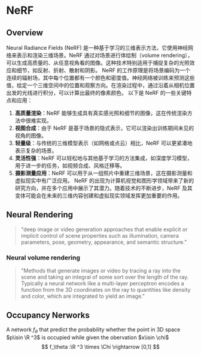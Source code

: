# NeRF

## Overview

Neural Radiance Fields (NeRF) 是一种基于学习的三维表示方法，它使用神经网络来表示和渲染三维场景。NeRF 通过对场景进行体绘制（volume rendering），可以生成高质量的、从任意视角看的图像。这种技术特别适用于捕捉复杂的光照效应和细节，如反射、折射、散射和阴影。
NeRF 的工作原理是将场景编码为一个连续的辐射场，其中每个位置都有一个颜色和密度值。神经网络被训练来预测这些值，给定一个三维空间中的位置和观察方向。在渲染过程中，通过沿着从相机位置出发的光线进行积分，可以计算出最终的像素颜色。
以下是 NeRF 的一些关键特点和应用：
1. **高质量渲染**：NeRF 能够生成具有真实感光照和细节的图像，这在传统渲染方法中很难实现。
2. **视图合成**：由于 NeRF 是基于场景的隐式表示，它可以渲染出训练期间未见的视角的图像。
3. **轻量级**：与传统的三维模型表示（如网格或点云）相比，NeRF 可以更紧凑地表示复杂的场景。
4. **灵活性强**：NeRF 可以轻松地与其他基于学习的方法集成，如深度学习模型，用于进一步的任务，如视频合成、风格迁移等。
5. **摄影测量应用**：NeRF 可以用于从一组照片中重建三维场景，这在摄影测量和虚拟现实中有广泛应用。
NeRF 的出现为计算机视觉和图形学领域带来了新的研究方向，并在多个应用中展示了其潜力。随着技术的不断进步，NeRF 及其变体可能会在未来的三维内容创建和虚拟现实领域发挥更加重要的作用。

## Neural Rendering
> "deep image or video generation approaches that enable explicit or implicit control of scene properties such as illumination, camera parameters, pose, geometry, appearance, and semantic structure."

### Neural volume rendering 
> "Methods that generate images or video by tracing a ray into the scene and taking an integral of some sort over the length of the ray. Typically a neural network like a multi-layer perceptron encodes a function from the 3D coordinates on the ray to quantities like density and color, which are integrated to yield an image."

## Occupancy Nerworks
A network $f_\theta$ that predict the probability whether the point in 3D space $p\isin \R ^3$ is occupied while given the obervation $x\isin \chi$  
$$
f_\theta :\R ^3 \times \Chi \rightarrow [0,1]
$$